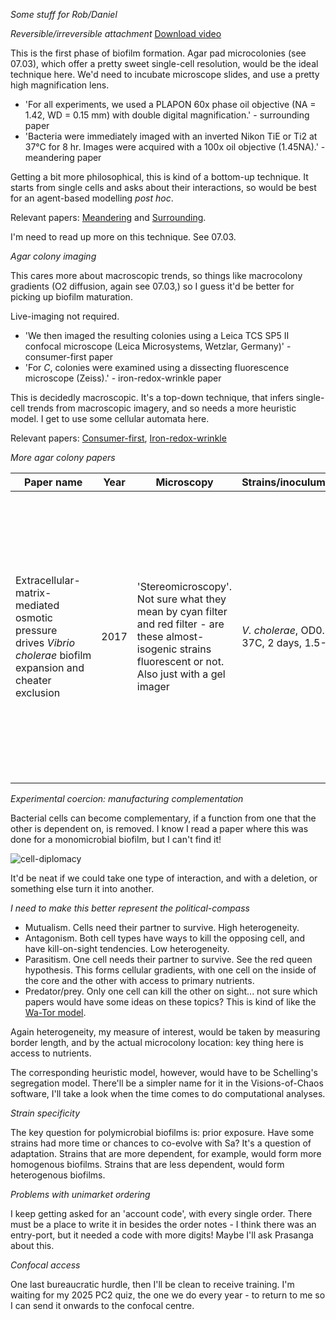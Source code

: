 *Some stuff for Rob/Daniel*

*Reversible/irreversible attachment*
[Download video](https://github.com/marklemzin/marks-masters/raw/main/pictures/6.3%20cool-adhesion.mp4)

This is the first phase of biofilm formation. Agar pad microcolonies (see 07.03), which offer a pretty sweet single-cell resolution, would be the ideal technique here. We'd need to incubate microscope slides, and use a pretty high magnification lens.
- 'For all experiments, we used a PLAPON 60x phase oil objective (NA = 1.42, WD = 0.15 mm) with double digital magnification.' - surrounding paper
- 'Bacteria were immediately imaged with an inverted Nikon TiE or Ti2 at 37°C for 8 hr. Images were acquired with a 100x oil objective (1.45NA).' - meandering paper

Getting a bit more philosophical, this is kind of a bottom-up technique. It starts from single cells and asks about their interactions, so would be best for an agent-based modelling *post hoc*.

Relevant papers: [Meandering](https://pubmed.ncbi.nlm.nih.gov/31713513/) and [Surrounding](https://pubmed.ncbi.nlm.nih.gov/34513736/).

I'm need to read up more on this technique. See 07.03.

*Agar colony imaging*

This cares more about macroscopic trends, so things like macrocolony gradients (O2 diffusion, again see 07.03,) so I guess it'd be better for picking up biofilm maturation.

Live-imaging not required.

- 'We then imaged the resulting colonies using a Leica TCS SP5 II confocal microscope (Leica Microsystems, Wetzlar, Germany)' - consumer-first paper
- 'For _C_, colonies were examined using a dissecting fluorescence microscope (Zeiss).' - iron-redox-wrinkle paper

This is decidedly macroscopic. It's a top-down technique, that infers single-cell trends from macroscopic imagery, and so needs a more heuristic model. I get to use some cellular automata here.

Relevant papers: [Consumer-first](https://pmc.ncbi.nlm.nih.gov/articles/PMC8319339/), [Iron-redox-wrinkle](https://pmc.ncbi.nlm.nih.gov/articles/PMC3650226/)

*More agar colony papers*

| Paper name                                                                                                      | Year | Microscopy                                                                                                                                                    | Strains/inoculum/incubation                           | Observations                                                                                                                                                                                                                                                     | Comments                                                                                                                                                                                                                                                     | Link                                                   |
| --------------------------------------------------------------------------------------------------------------- | ---- | ------------------------------------------------------------------------------------------------------------------------------------------------------------- | ----------------------------------------------------- | ---------------------------------------------------------------------------------------------------------------------------------------------------------------------------------------------------------------------------------------------------------------- | ------------------------------------------------------------------------------------------------------------------------------------------------------------------------------------------------------------------------------------------------------------ | ------------------------------------------------------ |
| Extracellular-matrix-mediated osmotic pressure drives _Vibrio cholerae_ biofilm expansion and cheater exclusion | 2017 | 'Stereomicroscopy'. Not sure what they mean by cyan filter and red filter - are these almost-isogenic strains fluorescent or not. Also just with a gel imager | *V. cholerae*, OD0.5, 1uL, 37C, 2 days, 1.5-0.6% agar | Pressure - osmotic, can remove matrix non-producers (exclude cheaters.) Also affects invasion. Biofilm compaction (rbmA) is key for keeping biofilms uninvaded. Dextran can also compact biofilms to protect from invaders (it pushes them out to the periphery. | Crosslinkage drives water out of the biofilm structure, but acts as an osmolyte, a protector from stress, when there is no surrounding water. Also the border experiments, they seem to follow the idea that cheaters are pushed to nutrient-rich exclusion. | https://pmc.ncbi.nlm.nih.gov/articles/PMC5569112/#Sec9 |


*Experimental coercion: manufacturing complementation*

Bacterial cells can become complementary, if a function from one that the other is dependent on, is removed. I know I read a paper where this was done for a monomicrobial biofilm, but I can't find it!

![cell-diplomacy](https://github.com/marklemzin/marks-masters/raw/main/home-made-diagrams/17.3%20cell-diplomacy.png)

It'd be neat if we could take one type of interaction, and with a deletion, or something else turn it into another.

*I need to make this better represent the political-compass*

- Mutualism. Cells need their partner to survive. High heterogeneity.
- Antagonism. Both cell types have ways to kill the opposing cell, and have kill-on-sight tendencies. Low heterogeneity.
- Parasitism. One cell needs their partner to survive. See the red queen hypothesis. This forms cellular gradients, with one cell on the inside of the core and the other with access to primary nutrients.
- Predator/prey. Only one cell can kill the other on sight... not sure which papers would have some ideas on these topics? This is kind of like the [Wa-Tor model](https://www.youtube.com/watch?v=dFYWzKL1cL0).

Again heterogeneity, my measure of interest, would be taken by measuring border length, and by the actual microcolony location: key thing here is access to nutrients.

The corresponding heuristic model, however, would have to be Schelling's segregation model. There'll be a simpler name for it in the Visions-of-Chaos software, I'll take a look when the time comes to do computational analyses.

*Strain specificity*

The key question for polymicrobial biofilms is: prior exposure. Have some strains had more time or chances to co-evolve with Sa? It's a question of adaptation. Strains that are more dependent, for example, would form more homogenous biofilms. Strains that are less dependent, would form heterogenous biofilms.

*Problems with unimarket ordering*

I keep getting asked for an 'account code', with every single order. There must be a place to write it in besides the order notes - I think there was an entry-port, but it needed a code with more digits! Maybe I'll ask Prasanga about this.

*Confocal access*

One last bureaucratic hurdle, then I'll be clean to receive training. I'm waiting for my 2025 PC2 quiz, the one we do every year - to return to me so I can send it onwards to the confocal centre.

